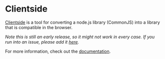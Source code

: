 # Clientside

[Clientside](http://jgallen23.github.com/clientside/) is a tool for converting a node.js library (CommonJS) into a library that is compatible in the browser.

*Note this is still an early release, so it might not work in every case.  If you run into an issue, please add it [here](https://github.com/jgallen23/clientside/issues).*

For more information, check out the [documentation](http://jgallen23.github.com/clientside/).
